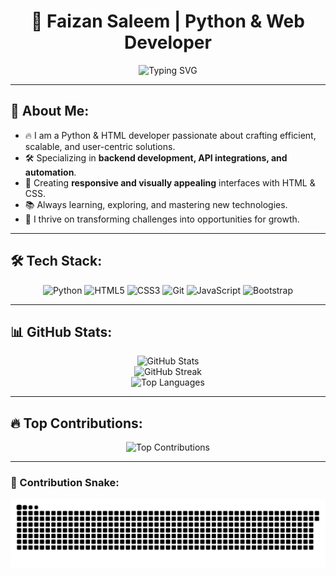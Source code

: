 <h1 align="center">🚀 Faizan Saleem | Python & Web Developer</h1>

<p align="center">
  <img src="https://readme-typing-svg.herokuapp.com?font=Fira+Code&weight=600&size=22&duration=4000&pause=1000&color=FFFFFF&center=true&vCenter=true&multiline=true&width=600&height=70&lines=Passionate+Python+%26+Web+Developer;Crafting+Scalable+%26+Efficient+Solutions" alt="Typing SVG" />
</p>

---

## 🌟 About Me:
- 🔥 I am a Python & HTML developer passionate about crafting efficient, scalable, and user-centric solutions.
- 🛠️ Specializing in **backend development, API integrations, and automation**.
- 🎨 Creating **responsive and visually appealing** interfaces with HTML & CSS.
- 📚 Always learning, exploring, and mastering new technologies.
- 🚀 I thrive on transforming challenges into opportunities for growth.

---

## 🛠️ Tech Stack:
<p align="center">
  <img src="https://img.shields.io/badge/Python-3670A0?style=for-the-badge&logo=python&logoColor=ffdd54" alt="Python" />
  <img src="https://img.shields.io/badge/HTML5-E34F26?style=for-the-badge&logo=html5&logoColor=white" alt="HTML5" />
  <img src="https://img.shields.io/badge/CSS3-1572B6?style=for-the-badge&logo=css3&logoColor=white" alt="CSS3" />
  <img src="https://img.shields.io/badge/Git-F05032?style=for-the-badge&logo=git&logoColor=white" alt="Git" />
  <img src="https://img.shields.io/badge/JavaScript-F7DF1E?style=for-the-badge&logo=javascript&logoColor=black" alt="JavaScript" />
  <img src="https://img.shields.io/badge/Bootstrap-7952B3?style=for-the-badge&logo=bootstrap&logoColor=white" alt="Bootstrap" />
</p>

---

## 📊 GitHub Stats:
<p align="center">
  <img src="https://github-readme-stats.vercel.app/api?username=triquatradeveloper&show_icons=true&theme=radical&hide_border=false&include_all_commits=true&count_private=true" alt="GitHub Stats" />
  <br />
  <img src="https://github-readme-streak-stats.herokuapp.com/?user=triquatradeveloper&theme=radical&hide_border=false" alt="GitHub Streak" />
  <br />
  <img src="https://github-readme-stats.vercel.app/api/top-langs/?username=triquatradeveloper&theme=radical&hide_border=false&layout=compact" alt="Top Languages" />
</p>

---

## 🔥 Top Contributions:
<p align="center">
  <img src="https://github-contributor-stats.vercel.app/api?username=triquatradeveloper&limit=5&theme=radical&combine_all_yearly_contributions=true" alt="Top Contributions" />
</p>

---

### 🐍 Contribution Snake:
<p align="center">
  <img src="https://github.com/triquatradeveloper/triquatradeveloper/blob/output/github-snake-dark.svg" alt="Snake Animation" />
</p>
